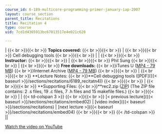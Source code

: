 ```yaml
---
course_id: 6-189-multicore-programming-primer-january-iap-2007
layout: course_section
parent_title: Recitations
title: Recitation 4
type: course
uid: 7cd1d4365913bc67013517e4e021c628

---
```


|  {{< br >}}{{< br >}} **Topics covered:** {{< br >}}{{< br >}}  |  {{< br >}}{{< br >}} Cell debugging tools {{< br >}}{{< br >}}  |
|  {{< br >}}{{< br >}} **Instructor:** {{< br >}}{{< br >}}  |  {{< br >}}{{< br >}} Phil Sung {{< br >}}{{< br >}}  |  {{< br >}}{{< br >}} **Free downloads:**  {{< br >}}iTunes U ([MP4 - 79 MB](http://deimos3.apple.com/WebObjects/Core.woa/Browse/mit.edu.2210868377.02210868382.2210988989?i=1772471950))  {{< br >}}Internet Archive ([MP4 - 79 MB](http://www.archive.org/download/MIT6.189IAP07/ocw-6.189-iap07-rec04_300k.mp4)) {{< br >}}{{< br >}}  |  {{< br >}}{{< br >}} **Lecture Notes:  {{< br >}}**Cell debugging tools ([PDF]({{< baseurl >}}/sections/recitations/6189_recitatn4)) {{< br >}}{{< br >}}  |  {{< br >}}{{< br >}} **Supporting Files:  {{< br >}}**rec2.zip ([ZIP](/coursemedia/6-189-multicore-programming-primer-january-iap-2007/c16678a15c1014fe0501a5fd5189b126_rec2.zip)) (The ZIP file contains: 2 .s files, 19 .c files, 7 .h files and 15 makefile files.) {{< br >}}{{< br >}}  |
| {{< td-colspan 3 >}} {{< br >}}{{< br >}} [< previous lecture]({{< baseurl >}}/sections/recitations/embed02) &#124; [video index]({{< baseurl >}}/sections/recitations) &#124; [next lecture >]({{< baseurl >}}/sections/recitations/embed04) {{< br >}}{{< br >}} {{< /td-colspan >}} ||

[Watch the video on YouTube](http://www.youtube.com/v/SR6dDuTbEwo&showsearch=0&fs=1&showinfo=0)